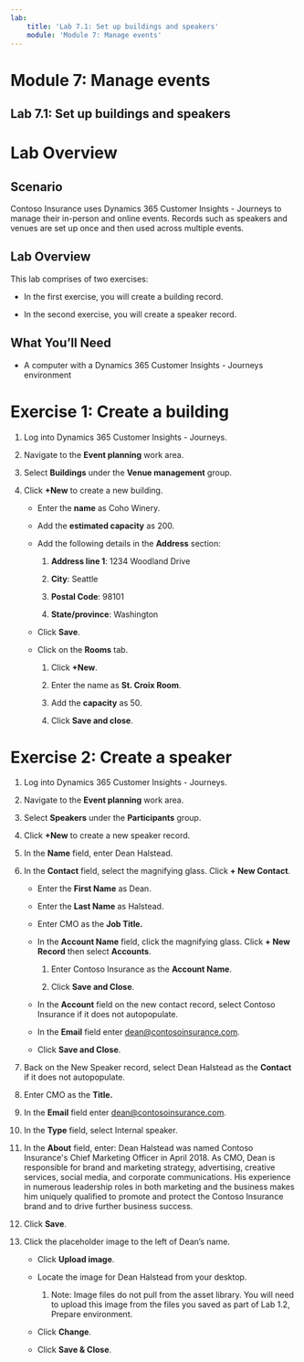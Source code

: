 ```yaml
---
lab:
    title: 'Lab 7.1: Set up buildings and speakers'
    module: 'Module 7: Manage events'
---
```


# Module 7: Manage events

## Lab 7.1: Set up buildings and speakers

# Lab Overview

## Scenario

Contoso Insurance uses Dynamics 365 Customer Insights - Journeys to manage their in-person and online events. Records such as speakers and venues are set up once and then used across multiple events.

## Lab Overview

This lab comprises of two exercises:

- In the first exercise, you will create a building record.

- In the second exercise, you will create a speaker record.

## What You’ll Need

- A computer with a Dynamics 365 Customer Insights - Journeys environment

# Exercise 1: Create a building

1. Log into Dynamics 365 Customer Insights - Journeys.

2. Navigate to the **Event planning** work area.

3. Select **Buildings** under the **Venue management** group.

4. Click **+New** to create a new building.

	- Enter the **name** as Coho Winery. 

	- Add the **estimated capacity** as 200.

	- Add the following details in the **Address** section:

		1. **Address line 1**: 1234 Woodland Drive

		2. **City**: Seattle

		3. **Postal Code**: 98101

		4. **State/province**: Washington

    - Click **Save**.
    
    - Click on the **Rooms** tab. 
    
    	1. Click **+New**.
    
    	2. Enter the name as **St. Croix Room**. 
    
    	3. Add the **capacity** as 50.
    
    	4. Click **Save and close**.

# Exercise 2: Create a speaker

1. Log into Dynamics 365 Customer Insights - Journeys.

2. Navigate to the **Event planning** work area.

3. Select **Speakers** under the **Participants** group.

4. Click **+New** to create a new speaker record.

6. In the **Name** field, enter Dean Halstead.

7. In the **Contact** field, select the magnifying glass. Click **+ New Contact**.

	- Enter the **First Name** as Dean.

	- Enter the **Last Name** as Halstead.

	- Enter CMO as the **Job Title.**

	- In the **Account Name** field, click the magnifying glass. Click **+ New Record** then select **Accounts**.

		1. Enter Contoso Insurance as the **Account Name**.

		2. Click **Save and Close**.

    - In the **Account** field on the new contact record, select Contoso Insurance if it does not autopopulate.

    - In the **Email** field enter [dean@contosoinsurance.com](mailto:dean@contosoinsurance.com).

    - Click **Save and Close**.

8. Back on the New Speaker record, select Dean Halstead as the **Contact** if it does not autopopulate.

9. Enter CMO as the **Title.**

10. In the **Email** field enter [dean@contosoinsurance.com](mailto:dean@contosoinsurance.com).

11. In the **Type** field, select Internal speaker.

12. In the **About** field, enter: Dean Halstead was named Contoso Insurance's Chief Marketing Officer in April 2018. As CMO, Dean is responsible for brand and marketing strategy, advertising, creative services, social media, and corporate communications. His experience in numerous leadership roles in both marketing and the business makes him uniquely qualified to promote and protect the Contoso Insurance brand and to drive further business success.

13. Click **Save**.

14. Click the placeholder image to the left of Dean’s name.

	- Click **Upload image**.

	- Locate the image for Dean Halstead from your desktop.

		1. Note: Image files do not pull from the asset library. You will need to upload this image from the files you saved as part of Lab 1.2, Prepare environment.

    - Click **Change**.
    
    - Click **Save &amp; Close**.
    
